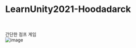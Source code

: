# LearnUnity2021-Hoodadarck

<br/><br/>
간단한 점프 게임
<br/>
![image](https://github.com/JaeHyeonSim/LearnUnity2021-Hoodadarck/assets/112995965/23b30479-4b20-4b65-8bde-6b1e593494de)

